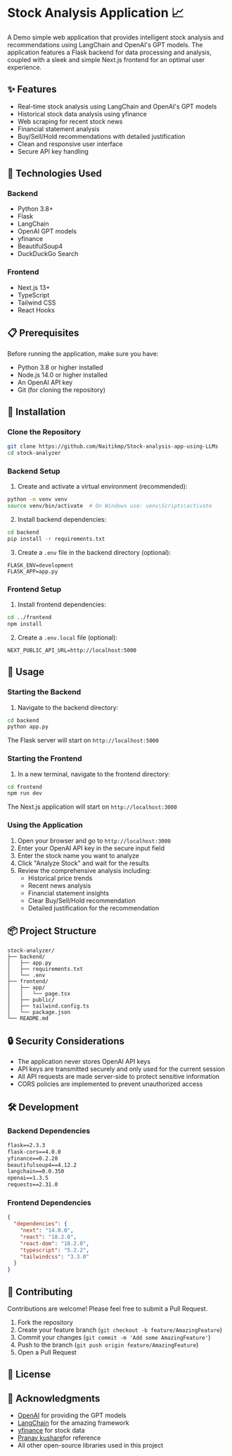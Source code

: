 # Stock Analysis Application 📈

A Demo simple web application that provides intelligent stock analysis and recommendations using LangChain and OpenAI's GPT models. The application features a Flask backend for data processing and analysis, coupled with a sleek and simple Next.js frontend for an optimal user experience.


## ✨ Features

- Real-time stock analysis using LangChain and OpenAI's GPT models
- Historical stock data analysis using yfinance
- Web scraping for recent stock news
- Financial statement analysis
- Buy/Sell/Hold recommendations with detailed justification
- Clean and responsive user interface
- Secure API key handling

## 🔧 Technologies Used

### Backend
- Python 3.8+
- Flask
- LangChain
- OpenAI GPT models
- yfinance
- BeautifulSoup4
- DuckDuckGo Search

### Frontend
- Next.js 13+
- TypeScript
- Tailwind CSS
- React Hooks

## 📋 Prerequisites

Before running the application, make sure you have:

- Python 3.8 or higher installed
- Node.js 14.0 or higher installed
- An OpenAI API key
- Git (for cloning the repository)

## 🚀 Installation

### Clone the Repository

```bash
git clone https://github.com/Naitikmp/Stock-analysis-app-using-LLMs
cd stock-analyzer
```

### Backend Setup

1. Create and activate a virtual environment (recommended):
```bash
python -m venv venv
source venv/bin/activate  # On Windows use: venv\Scripts\activate
```

2. Install backend dependencies:
```bash
cd backend
pip install -r requirements.txt
```

3. Create a `.env` file in the backend directory (optional):
```env
FLASK_ENV=development
FLASK_APP=app.py
```

### Frontend Setup

1. Install frontend dependencies:
```bash
cd ../frontend
npm install
```

2. Create a `.env.local` file (optional):
```env
NEXT_PUBLIC_API_URL=http://localhost:5000
```

## 🎯 Usage

### Starting the Backend

1. Navigate to the backend directory:
```bash
cd backend
python app.py
```
The Flask server will start on `http://localhost:5000`

### Starting the Frontend

1. In a new terminal, navigate to the frontend directory:
```bash
cd frontend
npm run dev
```
The Next.js application will start on `http://localhost:3000`

### Using the Application

1. Open your browser and go to `http://localhost:3000`
2. Enter your OpenAI API key in the secure input field
3. Enter the stock name you want to analyze
4. Click "Analyze Stock" and wait for the results
5. Review the comprehensive analysis including:
   - Historical price trends
   - Recent news analysis
   - Financial statement insights
   - Clear Buy/Sell/Hold recommendation
   - Detailed justification for the recommendation

## 📦 Project Structure

```
stock-analyzer/
├── backend/
│   ├── app.py
│   ├── requirements.txt
│   └── .env
├── frontend/
│   ├── app/
│   │   └── page.tsx
│   ├── public/
│   ├── tailwind.config.ts
│   └── package.json
└── README.md
```

## 🔒 Security Considerations

- The application never stores OpenAI API keys
- API keys are transmitted securely and only used for the current session
- All API requests are made server-side to protect sensitive information
- CORS policies are implemented to prevent unauthorized access

## 🛠️ Development

### Backend Dependencies

```txt
flask==2.3.3
flask-cors==4.0.0
yfinance==0.2.28
beautifulsoup4==4.12.2
langchain==0.0.350
openai==1.3.5
requests==2.31.0
```

### Frontend Dependencies

```json
{
  "dependencies": {
    "next": "14.0.0",
    "react": "18.2.0",
    "react-dom": "18.2.0",
    "typescript": "5.2.2",
    "tailwindcss": "3.3.0"
  }
}
```

## 🤝 Contributing

Contributions are welcome! Please feel free to submit a Pull Request.

1. Fork the repository
2. Create your feature branch (`git checkout -b feature/AmazingFeature`)
3. Commit your changes (`git commit -m 'Add some AmazingFeature'`)
4. Push to the branch (`git push origin feature/AmazingFeature`)
5. Open a Pull Request

## 📝 License



## 🙏 Acknowledgments

- [OpenAI](https://openai.com/) for providing the GPT models
- [LangChain](https://langchain.com/) for the amazing framework
- [yfinance](https://pypi.org/project/yfinance/) for stock data
- [Pranav kushare](https://github.com/Pranav082001/stock-analyzer-bot)for reference
- All other open-source libraries used in this project
